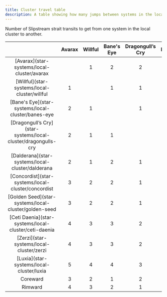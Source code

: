 ```yaml
---
title: Cluster travel table
description: A table showing how many jumps between systems in the local cluster.
---
```


Number of Slipstream strait transits to get from one system in the local cluster to another.

|                                                               | Avarax | Willful | Bane's Eye | Dragongull’s Cry | Dalderana | Concordist | Golden Seed | Ceti Daenia | Zerzi | Luxia | Coreward | Rimward |
|:-------------------------------------------------------------:|:------:|:-------:|:----------:|:----------------:|:---------:|:----------:|:-----------:|:-----------:|:-----:|:-----:|:--------:|:-------:|
|          [Avarax](star-systems/local-cluster/avarax           |        |    1    |     2      |        2         |     2     |     3      |      3      |      4      |   4   |   5   |    3     |    4    |
|         [Willful](star-systems/local-cluster/willful          |   1    |         |     1      |        1         |     1     |     2      |      2      |      3      |   3   |   4   |    2     |    3    |
|       [Bane's Eye](star-systems/local-cluster/banes-eye       |   2    |    1    |            |        1         |     2     |     2      |      2      |      3      |   3   |   4   |    1     |    2    |
| [Dragongull’s Cry](star-systems/local-cluster/dragongulls-cry |   2    |    1    |     1      |                  |     1     |     1      |      1      |      2      |   2   |   3   |    2     |    1    |
|       [Dalderana](star-systems/local-cluster/dalderana        |   2    |    1    |     2      |        1         |           |     1      |      2      |      2      |   3   |   3   |    3     |    2    |
|      [Concordist](star-systems/local-cluster/concordist       |   3    |    2    |     2      |        1         |     1     |            |      1      |      2      |   3   |   3   |    3     |    2    |
|     [Golden Seed](star-systems/local-cluster/golden-seed      |   3    |    2    |     2      |        1         |     2     |     1      |             |      1      |   1   |   2   |    3     |    2    |
|     [Ceti Daenia](star-systems/local-cluster/ceti-daenia      |   4    |    3    |     3      |        2         |     2     |     2      |      1      |             |   1   |   1   |    4     |    3    |
|           [Zerzi](star-systems/local-cluster/zerzi            |   4    |    3    |     3      |        2         |     3     |     3      |      1      |      1      |       |   1   |    4     |    3    |
|           [Luxia](star-systems/local-cluster/luxia            |   5    |    4    |     4      |        3         |     3     |     3      |      2      |      1      |   1   |       |    5     |    4    |
|                           Coreward                            |   3    |    2    |     1      |        2         |     3     |     3      |      3      |      4      |   4   |   5   |          |    3    |
|                            Rimward                            |   4    |    3    |     2      |        1         |     2     |     2      |      2      |      3      |   3   |   4   |    3     |         |

